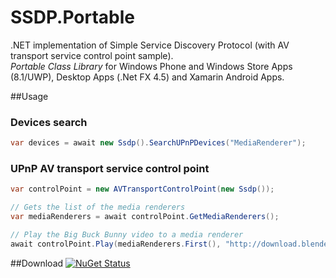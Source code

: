 # SSDP.Portable
.NET implementation of Simple Service Discovery Protocol (with AV transport service control point sample).<br />
*Portable Class Library* for Windows Phone and Windows Store Apps (8.1/UWP), Desktop Apps (.Net FX 4.5) and Xamarin Android Apps.

##Usage
### Devices search
```C#
var devices = await new Ssdp().SearchUPnPDevices("MediaRenderer");
```
### UPnP AV transport service control point
```C#
var controlPoint = new AVTransportControlPoint(new Ssdp());

// Gets the list of the media renderers
var mediaRenderers = await controlPoint.GetMediaRenderers();

// Play the Big Buck Bunny video to a media renderer
await controlPoint.Play(mediaRenderers.First(), "http://download.blender.org/peach/bigbuckbunny_movies/big_buck_bunny_480p_surround-fix.avi");
```

##Download
[![NuGet Status](http://img.shields.io/nuget/v/SSDP.Portable.svg?style=flat)](https://www.nuget.org/packages/SSDP.Portable)
